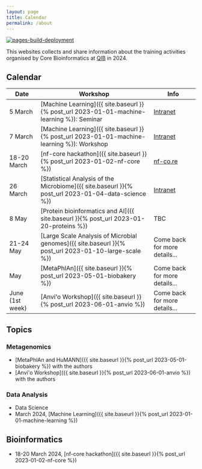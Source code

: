 ```yaml
---
layout: page
title: Calendar
permalink: /about
---
```


[![pages-build-deployment](https://github.com/quadram-institute-bioscience/workshops-2024/actions/workflows/pages/pages-build-deployment/badge.svg)](https://github.com/quadram-institute-bioscience/workshops-2024/actions/workflows/pages/pages-build-deployment)

This websites collects and share information about the training activities organised by Core Bioinformatics at [QIB](https://www.quadram.ac.uk) in 2024.

## Calendar

| Date            | Workshop                                                                                   | Info                                                                                              |
|-----------------|--------------------------------------------------------------------------------------------|---------------------------------------------------------------------------------------------------|
| 5 March         | [Machine Learning]({{ site.baseurl }}{% post_url 2023-01-01-machine-learning %}): Seminar  | [Intranet](https://intranet.nbi.ac.uk/infoserv/cgi-bin/calendar/default.asp?mid=0)                |
| 7 March         | [Machine Learning]({{ site.baseurl }}{% post_url 2023-01-01-machine-learning %}): Workshop | [Intranet](https://intranet.nbi.ac.uk/infoserv/cgi-bin/calendar/default.asp?mid=0) |
| 18-20 March     | [nf-core hackathon]({{ site.baseurl }}{% post_url 2023-01-02-nf-core %})                   | [nf-co.re](https://nf-co.re/events/2024/hackathon-march-2024/uk-norwich)                                                                     |
| 26 March        | [Statistical Analysis of the Microbiome]({{ site.baseurl }}{% post_url 2023-01-04-data-science %})                   | [Intranet](https://intranet.nbi.ac.uk/infoserv/cgi-bin/calendar/default.asp?id=66081)                                                                    |
| 8 May           | [Protein bioinformatics and AI]({{ site.baseurl }}{% post_url 2023-01-20-proteins %})              | TBC                                                                   |
| 21-24 May       | [Large Scale Analysis of Microbial genomes]({{ site.baseurl }}{% post_url 2023-01-10-large-scale %})                                                                           | Come back for more details...                                                                     |
| May             | [MetaPhlAn]({{ site.baseurl }}{% post_url 2023-05-01-biobakery %})                                                                    | Come back for more details...                                                                     |
| June (1st week) | [Anvi'o Workshop]({{ site.baseurl }}{% post_url 2023-06-01-anvio %})                                                                            | Come back for more details...                                                                     |

## Topics

### Metagenomics

* [MetaPhlAn and HuMANN]({{ site.baseurl }}{% post_url 2023-05-01-biobakery %}) with the authors
* [Anvi'o Workshop]({{ site.baseurl }}{% post_url 2023-06-01-anvio %}) with the authors

### Data Analysis

* Data Science
* March 2024, [Machine Learning]({{ site.baseurl }}{% post_url 2023-01-01-machine-learning %})

## Bioinformatics

* 18-20 March 2024, [nf-core hackathon]({{ site.baseurl }}{% post_url 2023-01-02-nf-core %})
